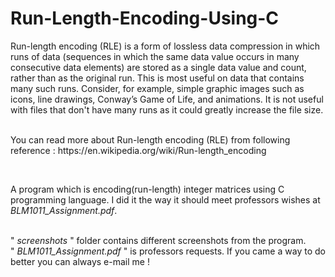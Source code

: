 # Run-Length-Encoding-Using-C
<p>Run-length encoding (RLE) is a form of lossless data compression in which runs of data (sequences in which the same data value occurs in many consecutive data elements) are stored as a single data value and count, rather than as the original run. This is most useful on data that contains many such runs. Consider, for example, simple graphic images such as icons, line drawings, Conway’s Game of Life, and animations. It is not useful with files that don't have many runs as it could greatly increase the file size.</p>
</br>You can read more about Run-length encoding (RLE) from following reference : https://en.wikipedia.org/wiki/Run-length_encoding

</br><p>A program which is encoding(run-length) integer matrices using C programming language. I did it the way it should meet professors wishes at <i>BLM1011_Assignment.pdf</i>. </p></br>
" <i>screenshots</i> " folder contains different screenshots from the program.</br>
" <i>BLM1011_Assignment.pdf</i> " is professors requests. If you came a way to do better you can always e-mail me !
